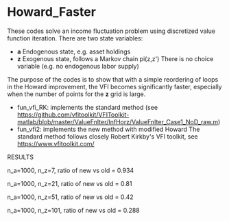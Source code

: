 # Howard_Faster

These codes solve an income fluctuation problem using discretized value function iteration.
There are two state variables:
- **a** Endogenous state, e.g. asset holdings
- **z** Exogenous state, follows a Markov chain pi(z,z')
There is no choice variable (e.g. no endogenous labor supply)

The purpose of the codes is to show that with a simple reordering of loops in the Howard improvement, the VFI becomes significantly faster, especially when the number of points for the **z** grid is large.
- fun_vfi_RK: implements the standard method (see https://github.com/vfitoolkit/VFIToolkit-matlab/blob/master/ValueFnIter/InfHorz/ValueFnIter_Case1_NoD_raw.m)
- fun_vfi2:   implements the new method with modified Howard
The standard method follows closely Robert Kirkby's VFI toolkit, see https://www.vfitoolkit.com/

RESULTS

n_a=1000, n_z=7, ratio of new vs old = 0.934

n_a=1000, n_z=21, ratio of new vs old = 0.81

n_a=1000, n_z=51, ratio of new vs old = 0.42

n_a=1000, n_z=101, ratio of new vs old = 0.288
